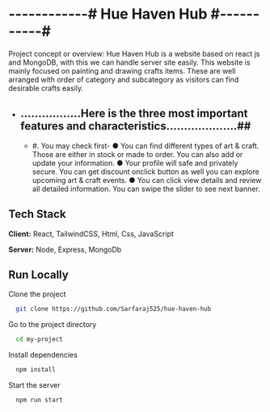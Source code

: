 
# ------------# Hue Haven Hub #-----------# 

Project concept or overview: Hue Haven Hub is a website based on react js and MongoDB, with this we can handle server site easily. This website is mainly focused on painting and drawing crafts items. These are well arranged with order of category and subcategory as visitors can find desirable crafts easily.

* ## .................Here is the three most important features and characteristics....................##

    * #.  You may check first-
        ● You can find different types of art & craft. Those are either in stock or made to order. You can also add or update your information.
        ● Your profile will safe and privately secure. You can get discount onclick button as well you can explore upcoming art & craft events.
        ● You can click view details and review all detailed information. You can swipe the slider to see next banner.

## Tech Stack

**Client:** React, TailwindCSS, Html, Css, JavaScript

**Server:** Node, Express, MongoDb

## Run Locally

Clone the project

```bash
  git clone https://github.com/Sarfaraj525/hue-haven-hub
```

Go to the project directory

```bash
  cd my-project
```

Install dependencies

```bash
  npm install
```

Start the server

```bash
  npm run start
```

